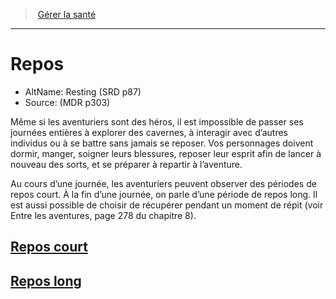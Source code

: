 ﻿---
!Items
Id: resting_hd.md#repos
RootId: resting_hd.md
ParentLink: manage_health_hd.md
Name: Repos
ParentName: Gérer la santé
NameLevel: 1
AltName: Resting (SRD p87)
Source: (MDR p303)
Attributes: {}
AttributesDictionary: >+
  {}

---
>  [Gérer la santé](hd_manage_health.md)

---


# Repos

- AltName: Resting (SRD p87)
- Source: (MDR p303)

Même si les aventuriers sont des héros, il est impossible de passer ses journées entières à explorer des cavernes, à interagir avec d’autres individus ou à se battre sans jamais se reposer. Vos personnages doivent dormir, manger, soigner leurs blessures, reposer leur esprit afin de lancer à nouveau des sorts, et se préparer à repartir à l’aventure.

Au cours d’une journée, les aventuriers peuvent observer des périodes de repos court. À la fin d’une journée, on parle d’une période de repos long. Il est aussi possible de choisir de récupérer pendant un moment de répit (voir Entre les aventures, page 278 du chapitre 8).



## [Repos court](hd_resting_repos_court.md)



## [Repos long](hd_resting_repos_long.md)

